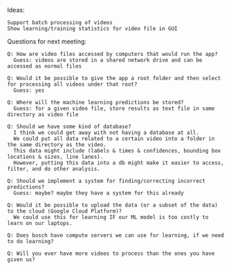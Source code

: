 Ideas:

    Support batch processing of videos
    Show learning/training statistics for video file in GUI

Questions for next meeting:

    Q: How are video files accessed by computers that would run the app?
      Guess: videos are stored in a shared network drive and can be accessed as normal files

    Q: Would it be possible to give the app a root folder and then select for processing all videos under that root?
      Guess: yes

    Q: Where will the machine learning predictions be stored?
      Guess: for a given video file, store results as text file in same directory as video file

    Q: Should we have some kind of database?
      I think we could get away with not having a database at all.
      We could put all data related to a certain video into a folder in the same directory as the video.
      This data might include (labels & times & confidences, bounding box locations & sizes, line lanes).
      However, putting this data into a db might make it easier to access, filter, and do other analysis.

    Q: Should we implement a system for finding/correcting incorrect predictions?
      Guess: maybe? maybe they have a system for this already

    Q: Would it be possible to upload the data (or a subset of the data) to the cloud (Google Cloud Platform)?
      We could use this for learning IF our ML model is too costly to learn on our laptops.

    Q: Does bosch have compute servers we can use for learning, if we need to do learning?

    Q: Will you ever have more videos to process than the ones you have given us?